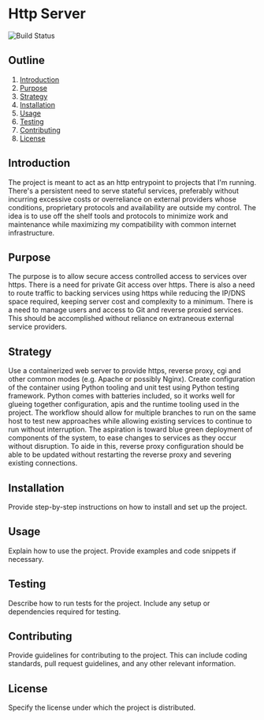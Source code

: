 # Http Server
![Build Status](https://github.com/lakowske/http-servers/actions/workflows/python-app.yml/badge.svg)

## Outline

1. [Introduction](#introduction)
2. [Purpose](#purpose)
3. [Strategy](#strategy)
4. [Installation](#installation)
5. [Usage](#usage)
6. [Testing](#testing)
7. [Contributing](#contributing)
8. [License](#license)

## Introduction

The project is meant to act as an http entrypoint to projects that I'm running.  There's a persistent need to serve
stateful services, preferably without incurring excessive costs or overreliance on external providers whose conditions, proprietary protocols and availability are outside my control.  The idea is to use off the shelf tools and protocols to minimize work and maintenance while maximizing my compatibility with common internet infrastructure.

## Purpose

The purpose is to allow secure access controlled access to services over https.  There is a need for private Git
access over https.  There is also a need to route traffic to backing services using
https while reducing the IP/DNS space required, keeping server cost and complexity to a minimum.
There is a need to manage users and access to Git and reverse proxied services.  This should be accomplished without reliance on extraneous external service providers.

## Strategy

Use a containerized web server to provide https, reverse proxy, cgi and other common modes (e.g. Apache or possibly Nginx).  Create
configuration of the container using Python tooling and unit test using Python testing framework.
Python comes with batteries included, so it works well for glueing together configuration, apis and the runtime tooling used in the project.  The workflow should allow for multiple branches to run on the same host to test new approaches while allowing existing services to continue to run without interruption.  The aspiration is toward blue green deployment of components of the system, to ease changes to services as they occur without disruption.  To aide in this, reverse proxy configuration should be able to be updated without restarting the reverse proxy and severing existing connections.

## Installation

Provide step-by-step instructions on how to install and set up the project.

## Usage

Explain how to use the project. Provide examples and code snippets if necessary.

## Testing

Describe how to run tests for the project. Include any setup or dependencies required for testing.

## Contributing

Provide guidelines for contributing to the project. This can include coding standards, pull request guidelines, and any other relevant information.

## License

Specify the license under which the project is distributed.
